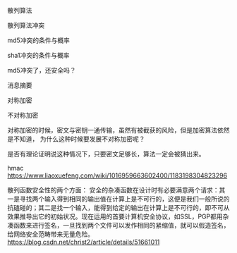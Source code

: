 散列算法

散列算法冲突

md5冲突的条件与概率

sha1冲突的条件与概率

md5冲突了，还安全吗？


消息摘要


对称加密

不对称加密

对称加密的时候，密文与密钥一通传输，虽然有被截获的风险，但是加密算法依然是不知道，
为什么这种时候要发展不对称加密呢？

是否有理论证明说这种情况下，只要密文足够长，算法一定会被猜出来。


hmac
https://www.liaoxuefeng.com/wiki/1016959663602400/1183198304823296

散列函数安全性的两个方面：
安全的杂凑函数在设计时有必要满意两个请求：其一是寻找两个输入得到相同的输出值在计算上是不可行的，这便是我们一般所说的抗磕碰的；其二是找一个输入，能得到给定的输出在计算上是不可行的，即不可从效果推导出它的初始状况。现在运用的首要计算机安全协议，如SSL，PGP都用杂凑函数来进行签名，一旦找到两个文件可以发作相同的紧缩值，就可以假造签名，给网络安全范畴带来无量危险。
https://blog.csdn.net/christ2/article/details/51661011